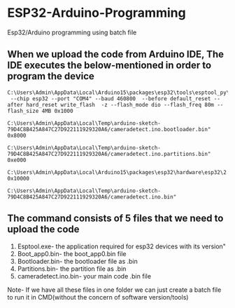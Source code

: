 # ESP32-Arduino-Programming
Esp32/Arduino programming using batch file
 

## When we upload the code from Arduino IDE, The IDE executes the below-mentioned in order to program the device
```
C:\Users\Admin\AppData\Local\Arduino15\packages\esp32\tools\esptool_py\4.2.1/esptool.exe
 --chip esp32 --port "COM4" --baud 460800  --before default_reset --after hard_reset write_flash  -z --flash_mode dio --flash_freq 80m --flash_size 4MB 0x1000 

C:\Users\Admin\AppData\Local\Temp\arduino-sketch-79D4C8B425A847C27D922111929320A6/cameradetect.ino.bootloader.bin" 0x8000 

C:\Users\Admin\AppData\Local\Temp\arduino-sketch-79D4C8B425A847C27D922111929320A6/cameradetect.ino.partitions.bin" 0xe000
 C:\Users\Admin\AppData\Local\Arduino15\packages\esp32\hardware\esp32\2.0.5/tools/partitions/boot_app0.bin" 0x10000 

C:\Users\Admin\AppData\Local\Temp\arduino-sketch-79D4C8B425A847C27D922111929320A6/cameradetect.ino.bin" 
```
## The command consists of 5 files that we need to upload the code
 1. Esptool.exe- the application required for esp32 devices with its version"
 2. Boot_app0.bin- the boot_app0.bin file
 3. Bootloader.bin- the bootloader file as .bin 
 4. Partitions.bin- the partition file as .bin
 5. cameradetect.ino.bin- your main code .bin file

Note- If we have all these files in one folder we can just create a batch file to run it in CMD(without the concern of software version/tools)
